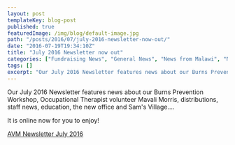 ```yaml
---
layout: post
templateKey: blog-post
published: true
featuredImage: /img/blog/default-image.jpg
path: "/posts/2016/07/july-2016-newsletter-now-out/"
date: "2016-07-19T19:34:10Z"
title: "July 2016 Newsletter now out"
categories: ["Fundraising News", "General News", "News from Malawi", "News from the UK", "Newsletters", "Projects"]
tags: []
excerpt: "Our July 2016 Newsletter features news about our Burns Prevention Workshop, Occupational Therapist ..."
---
```


Our July 2016 Newsletter features news about our Burns Prevention Workshop, Occupational Therapist volunteer Mavali Morris, distributions, staff news, education, the new office and Sam's Village....

It is online now for you to enjoy!

[AVM Newsletter July 2016](https://f000.backblazeb2.com/file/avm-wp-uploads/2016/07/AVM-Newsletter-July-2016.pdf)